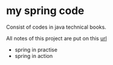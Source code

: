 # my spring code
Consist of codes in java technical books.

All notes of this project are put on this [url](http://note.youdao.com/noteshare?id=d4a42d9a347a9c0fc0cd0e4c7e340b40)

* spring in practise
* spring in action